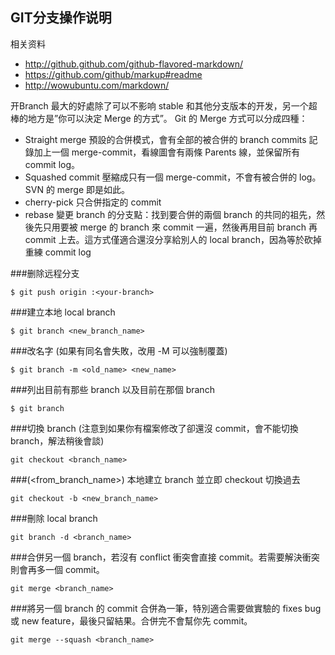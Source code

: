 ## GIT分支操作说明

相关资料

* http://github.github.com/github-flavored-markdown/
* https://github.com/github/markup#readme
* http://wowubuntu.com/markdown/

开Branch 最大的好處除了可以不影响 stable 和其他分支版本的开发，另一个超棒的地方是”你可以決定 Merge 的方式”。
Git 的 Merge 方式可以分成四種：

* Straight merge 預設的合併模式，會有全部的被合併的 branch commits 記錄加上一個 merge-commit，看線圖會有兩條 Parents 線，並保留所有 commit log。
* Squashed commit 壓縮成只有一個 merge-commit，不會有被合併的 log。SVN 的 merge 即是如此。
* cherry-pick 只合併指定的 commit
* rebase 變更 branch 的分支點：找到要合併的兩個 branch 的共同的祖先，然後先只用要被 merge 的 branch 來 commit 一遍，然後再用目前 branch 再 commit 上去。這方式僅適合還沒分享給別人的 local branch，因為等於砍掉重練 commit log



###删除远程分支

	$ git push origin :<your-branch>

###建立本地 local branch

	$ git branch <new_branch_name>

###改名字 (如果有同名會失敗，改用 -M 可以強制覆蓋)

	$ git branch -m <old_name> <new_name>

###列出目前有那些 branch 以及目前在那個 branch

	$ git branch

###切換 branch (注意到如果你有檔案修改了卻還沒 commit，會不能切換 branch，解法稍後會談)

	git checkout <branch_name> 

###(<from_branch_name>) 本地建立 branch 並立即 checkout 切換過去

	git checkout -b <new_branch_name> 

###刪除 local branch

	git branch -d <branch_name> 

###合併另一個 branch，若沒有 conflict 衝突會直接 commit。若需要解決衝突則會再多一個 commit。

	git merge <branch_name>

###將另一個 branch 的 commit 合併為一筆，特別適合需要做實驗的 fixes bug 或 new feature，最後只留結果。合併完不會幫你先 commit。

	git merge --squash <branch_name>
	